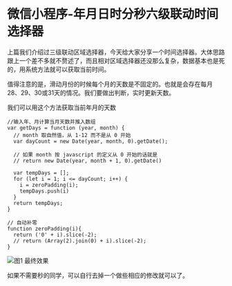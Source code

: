 # 微信小程序-年月日时分秒六级联动时间选择器
上篇我们介绍过三级联动区域选择器，今天给大家分享一个时间选择器。大体思路跟上一个差不多就不赘述了，而且相对区域选择器还没那么复杂，数据基本也是死的，用系统方法就可以获取当前时间。

值得注意的是，滑动月份的时候每个月的天数是不固定的。也就是会存在每月28、29、30或31天的情况。我们要做出判断，实时更新天数。

我们可以用这个方法获取当前年月的天数
```
//输入年、月计算当月天数并推入数组
var getDays = function (year, month) {
  // month 取自然值，从 1-12 而不是从 0 开始
  var dayCount = new Date(year, month, 0).getDate();

  // 如果 month 按 javascript 的定义从 0 开始的话就是
  // return new Date(year, month + 1, 0).getDate()

  var tempDays = [];
  for (let i = 1; i <= dayCount; i++) {
    i = zeroPadding(i);
    tempDays.push(i)
  }
  return tempDays;
}

// 自动补零
function zeroPadding(i){
  return ('0' + i).slice(-2);
  // return (Array(2).join(0) + i).slice(-2);
}
```
![图1 最终效果](https://static.oschina.net/uploads/img/201707/17174637_oHEm.png)

如果不需要秒的同学，可以自行去掉一个<picker-view-column></picker-view-column>做些相应的修改就可以了。

